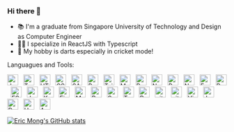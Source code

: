 ### Hi there 👋

- 📚 I'm a graduate from Singapore University of Technology and Design as Computer Engineer
- 👨‍💻 I specialize in ReactJS with Typescript
- 🎯 My hobby is darts especially in cricket mode!

Languagues and Tools:

[<img src="https://img.shields.io/badge/JavaScript-282C34?logo=javascript&logoColor=F7DF1E" alt="JavaScript logo" title="JavaScript" height="25" />][tech_tools_anchor]
&nbsp;
[<img src="https://img.shields.io/badge/TypeScript-282C34?logo=typescript&logoColor=3178C6" alt="TypeScript logo" title="TypeScript" height="25" />][tech_tools_anchor]
&nbsp;
[<img src="https://img.shields.io/badge/HTML5-282C34?logo=html5&logoColor=E34F26" alt="HTML5 logo" title="HTML5" height="25" />][tech_tools_anchor]
&nbsp;
[<img src="https://img.shields.io/badge/CSS3-282C34?logo=css3&logoColor=1572B6" alt="CSS3 logo" title="CSS3" height="25" />][tech_tools_anchor]
&nbsp;
[<img src="https://img.shields.io/badge/SASS-282C34?logo=sass&logoColor=cf649a" alt="SASS logo" title="SASS" height="25" />][tech_tools_anchor]
&nbsp;
[<img src="https://img.shields.io/badge/Bootstrap-282C34?logo=bootstrap&logoColor=7310f6" alt="Bootstrap logo" title="Bootstrap" height="25" />][tech_tools_anchor]
&nbsp;
[<img src="https://img.shields.io/badge/Tailwind-282C34?logo=tailwind-css" alt="Tailwind logo" title="Tailwind" height="25" />][tech_tools_anchor]
&nbsp;
[<img src="https://img.shields.io/badge/MUI-282C34?logo=mui&logoColor=2f7fff" alt="MUI logo" title="MUI" height="25" />][tech_tools_anchor]
&nbsp;
[<img src="https://img.shields.io/badge/React-282C34?logo=react&logoColor=61DAFB" alt="React logo" title="React" height="25" />][tech_tools_anchor]
&nbsp;
[<img src="https://img.shields.io/badge/NextJS-282C34?logo=next.js&logoColor=ffffff" alt="Next logo" title="NextJS" height="25" />][tech_tools_anchor]
&nbsp;
[<img src="https://img.shields.io/badge/React Native-282C34?logo=react&logoColor=61DAFB" alt="React Native logo" title="React Native" height="25" />][tech_tools_anchor]
&nbsp;
[<img src="https://img.shields.io/badge/NodeJS-282C34?logo=node.js&logoColor=43853D" alt="NodeJS logo" title="NodeJS" height="25" />][tech_tools_anchor]
&nbsp;
[<img src="https://img.shields.io/badge/ExpressJS-282C34?logo=express&logoColor=000000" alt="ExpressJS logo" title="NodeJS" height="25" />][tech_tools_anchor]
&nbsp;
[<img src="https://img.shields.io/badge/Redux-282C34?logo=redux&logoColor=764ABC" alt="Redux logo" title="Redux" height="25" />][tech_tools_anchor]
&nbsp;
[<img src="https://img.shields.io/badge/ESLint-282C34?logo=eslint&logoColor=4B32C3" alt="ESLint logo" title="ESLint" height="25" />][tech_tools_anchor]
&nbsp;
[<img src="https://img.shields.io/badge/Java-282C34?logo=java" alt="Java logo" title="Java" height="25" />][tech_tools_anchor]
&nbsp;
[<img src="https://img.shields.io/badge/Kotlin-282C34?logo=kotlin" alt="Kotlin logo" title="Kotlin" height="25" />][tech_tools_anchor]
&nbsp;
[<img src="https://img.shields.io/badge/Firebase-282C34?logo=firebase" alt="Firebase logo" title="Firebase" height="25" />][tech_tools_anchor]
&nbsp;
[<img src="https://img.shields.io/badge/MongoDB-282C34?logo=mongodb" alt="MongoDB logo" title="MongoDB" height="25" />][tech_tools_anchor]
&nbsp;
[<img src="https://img.shields.io/badge/Postgres-282C34?logo=postgresql" alt="Postgres logo" title="Postgres" height="25" />][tech_tools_anchor]
&nbsp;
[<img src="https://img.shields.io/badge/Sequelize-282C34?logo=sequelize" alt="Sequelize logo" title="Sequelize" height="25" />][tech_tools_anchor]
&nbsp;
[<img src="https://img.shields.io/badge/TypeORM-282C34?logo=typeorm" alt="TypeORM logo" title="TypeORM" height="25" />][tech_tools_anchor]
&nbsp;
[<img src="https://img.shields.io/badge/Python-282C34?logo=python" alt="Python logo" title="Python" height="25" />][tech_tools_anchor]
&nbsp;
[<img src="https://img.shields.io/badge/git-282C34?logo=git&logoColor=F05032" alt="git logo" title="git" height="25" />][tech_tools_anchor]
&nbsp;
[<img src="https://img.shields.io/badge/git-282C34?logo=github&logoColor=ffffff" alt="github logo" title="github" height="25" />][tech_tools_anchor]
&nbsp;
[<img src="https://img.shields.io/badge/VS%20Code-282C34?logo=visual-studio-code&logoColor=007ACC" alt="Visual Studio Code logo" title="Visual Studio Code" height="25" />][tech_tools_anchor]
&nbsp;
[<img src="https://img.shields.io/badge/Jest-282C34?logo=jest&logoColor=C21325" alt="Jest logo" title="Jest" height="25" />][tech_tools_anchor]&nbsp;
[<img src="https://img.shields.io/badge/Docker-282C34?logo=docker" alt="Docker logo" title="Visual Studio Code" height="25" />][tech_tools_anchor]
&nbsp;
[<img src="https://img.shields.io/badge/Heroku-282C34?logo=heroku" alt="Heroku logo" title="Visual Studio Code" height="25" />][tech_tools_anchor]
&nbsp;
[<img src="https://img.shields.io/badge/AWS-282C34?logo=amazon-aws&logoColor=f79901" alt="AWS logo" title="Visual Studio Code" height="25" />][tech_tools_anchor]
&nbsp;
<!--
**mongchanghsi/mongchanghsi** is a ✨ _special_ ✨ repository because its `README.md` (this file) appears on your GitHub profile.

Here are some ideas to get you started:

- 🔭 I’m currently working on ...
- 🌱 I’m currently learning ...
- 👯 I’m looking to collaborate on ...
- 🤔 I’m looking for help with ...
- 💬 Ask me about ...
- 📫 How to reach me: ...
- 😄 Pronouns: ...
- ⚡ Fun fact: ...
-->

[tech_tools_anchor]: #bonjour--

[![Eric Mong's GitHub stats](https://github-readme-stats.vercel.app/api?username=mongchanghsi&show_icons=true&theme=react&hide_border=true&count_private=true)](https://github.com/anuraghazra/github-readme-stats)

<!-- [![Top Langs](https://github-readme-stats.vercel.app/api/top-langs/?username=mongchanghsi&layout=compact&theme=react&hide_border=true)](https://github.com/anuraghazra/github-readme-stats) -->
